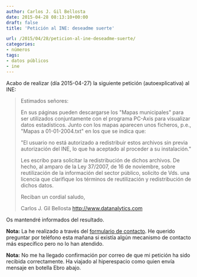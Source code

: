 ```yaml
---
author: Carlos J. Gil Bellosta
date: 2015-04-28 08:13:10+00:00
draft: false
title: 'Petición al INE: deseadme suerte'

url: /2015/04/28/peticion-al-ine-deseadme-suerte/
categories:
- números
tags:
- datos públicos
- ine
---
```


Acabo de realizar (día 2015-04-27) la siguiente petición (autoexplicativa) al INE:



<blockquote>Estimados señores:

En sus páginas pueden descargarse los "Mapas municipales" para ser utilizados conjuntamente con el programa PC-Axis para visualizar datos estadísticos. Junto con los mapas aparecen unos ficheros, p.e., "Mapas a 01-01-2004.txt" en los que se indica que:

"El usuario no está autorizado a redistribuir estos archivos sin previa autorización del INE, lo que ha aceptado al proceder a su instalación."

Les escribo para solicitar la redistribución de dichos archivos. De hecho, al amparo de la Ley 37/2007, de 16 de noviembre, sobre reutilización de la información del sector público, solicito de Vds. una licencia que clarifique los términos de reutilización y redistribución de dichos datos.

Reciban un cordial saludo,

Carlos J. Gil Bellosta
http://www.datanalytics.com</blockquote>



Os mantendré informados del resultado.

**Nota:** La he realizado a través del [formulario de contacto](http://www.ine.es/infoine/enviarFormulario.do). He querido preguntar por teléfono esta mañana si existía algún mecanismo de contacto más específico pero no lo han atendido.

**Nota:** No me ha llegado confirmación por correo de que mi petición ha sido recibida correctamente. Ha viajado al hiperespacio como quien envía mensaje en botella Ebro abajo.

